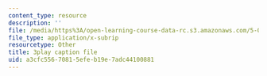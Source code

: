 ```yaml
---
content_type: resource
description: ''
file: /media/https%3A/open-learning-course-data-rc.s3.amazonaws.com/5-08j-biological-chemistry-ii-spring-2016/a3cfc55670815efeb19e7adc44100881_EHtOYlvWE6k.vtt
file_type: application/x-subrip
resourcetype: Other
title: 3play caption file
uid: a3cfc556-7081-5efe-b19e-7adc44100881
---
```

